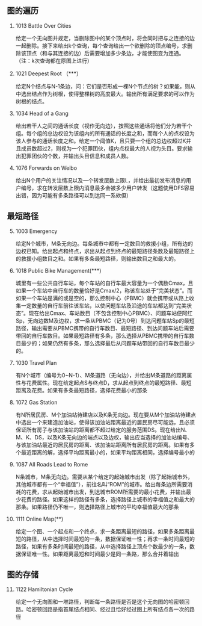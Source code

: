 ## 图的遍历
1. 1013 Battle Over Cities

    给定一个无向图并规定，当删除图中的某个顶点时，将会同时把与之连接的边一起删除。接下来给出k个查询，每个查询给出一个欲删除的顶点编号，求删除该顶点（和与其连接的边）后需要增加多少条边，才能使图变为连通。（注：k次查询都在原图上进行）

2. 1021 Deepest Root （***）

    给定N个结点与N-1条边，问：它们是否形成一棵N个节点的树？如果能，则从中选出结点作为树根，使得整棵树的高度最大。输出所有满足要求的可以作为树根的结点。

3. 1034 Head of a Gang

    给出若干人之间的通话长度（视作无向边），按照这些通话将他们分为若干个组。每个组的总边权设为该组内的所有通话的长度之和，而每个人的点权设为该人参与的通话长度之和。给定一个阈值K，且只要一个组的总边权超过K并且成员数超过2，则视为一个犯罪团伙，组内点权最大的人视为头目。要求输出犯罪团伙的个数，并输出头目信息和成员人数。



4. 1076 Forwards on Weibo

    给出N个用户的关注情况以及一个转发层数上限L，并给出最初发布消息的用户编号，求在转发层数上限内消息最多会被多少用户转发（这题使用DFS容易出错，因为可能有多条路径可以到达同一系欸但）


## 最短路径


5. 1003 Emergency

    给定N个城市，M条无向边。每条城市中都有一定数目的救援小组，所有边的边权已知。给出起点和终点，求出从起点到终点的最短路径条数及最短路径上的救援小组数目之和。如果有多条最短路径，则输出数目之和最大的。

6. 1018 Public Bike Management(***)

    城里有一些公共自行车站，每个车站的自行车最大容量为一个偶数Cmax，且如果一个车站中自行车的数量恰好是Cmax/2，称该车站处于“完美状态”。而如果一个车站是满的或是空的，那么控制中心（PBMC）就会携带或从路上收集一定数量的自行车前往该车站，以使问题车站及沿途的车站都达到“完美状态”。现在给出Cmax、车站数目（不包含控制中心PBMC）、问题车站便阿红Sp，无向边数M及边权，求一条从PBMC（记为0号）到达问题车站Sp的最短路径，输出需要从PBMC携带的自行车数目、最短路径、到达问题车站后需要带回的自行车数目。如果最短路径有多条，那么选择从PBMC携带的自行车数目最少的；如果仍然有多条，那么选择最后从问题车站带回的自行车数目最少的。

7. 1030 Travel Plan 

    有N个城市（编号为0~N-1）、M条道路（无向边），并给出M条道路的距离属性与花费属性。现在给定起点S与终点D，求从起点到终点的最短路径、最短距离及花费。如果有多条最短路径，选择花费最小的那条

8. 1072 Gas Station

    有N所居民房、M个加油站待建店以及K条无向边。现在要从M个加油站待建点中选出一个来建造加油站，使得该加油站距离最近的居民房尽可能远，且必须保证所有房子与该加油站的距离都不超过给定的服务范围DS。现在给出N、M、K、DS，以及K条无向边的端点以及边权，输出应当选择的加油站编号、与该加油站最近的居民房的距离、该加油站距离所有居民房的距离。如果有多个最近距离的解，选择平均距离最小的，如果平均距离相同，选择编号最小的

9.  1087 All Roads Lead to Rome 

    N条城市，M条无向边。需要从某个给定的起始城市出发（除了起始城市外，其他城市都有一个“幸福值”），前往名叫“ROM”的城市。给出每条边所需要消耗的花费，求从起始城市出发，到达城市ROM所需要的最小花费，并输出最少花费的路径。如果这样的路径有多条，选择路径上城市的幸福值之和最大的那条。如果路径仍不唯一，则选择路径上城市的平均幸福值最大的那条

10. 1111 Online Map(**)

    给定一个图、一个起点和一个终点，求一条距离最短的路径，如果多条距离最短的路径，从中选择时间最短的一条，数据保证唯一性；再求一条时间最短的路径，如果有多条时间最短的路径，从中选择路径上顶点个数最少的一条，数据保证唯一性。如果距离最短和时间最少是同一条路，那么合并着输出

## 图的存储

11. 1122 Hamiltonian Cycle

    给定一个无向图和一堆路径，判断每一条路径是否是这个无向图的哈密顿回路。哈密顿回路是指首尾结点相同、经过且恰好经过图上所有结点各一次的路径
